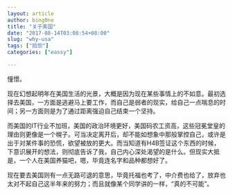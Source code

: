 ```yaml
---
layout: article
author: bing0ne
title: "关于美国"
date: "2017-08-14T03:08:54+08:00"
slug: "why-usa"
tags: ["抱怨"]
categories: ["eassy"]

---
```

憧憬。
<!--more-->

现在幻想起明年在美国生活的光景，大概是因为现在某些事情上的不如意。最初选择去美国，一方面是逃避马上要工作，而自己是弱者的现实，给自己一点喘息的时间；另一方面则是为了通过距离强迫自己结束一个坚持。

而美国的IT行业不加班，美国的政治环境更好，美国码农工资高，这些冠冕堂皇的理由则更像是一个幌子。可当决定离开后，却不能如想象中那般掌控自己，或许是出于对某件事的恐慌，欲望被放的更大。而当知道有H4B签证这个东西的时候，下意识展开的想法，则彻底告诉了我，自己内心深处渴望的是什么。但现实大抵是，一个人在美国养猫吧，嗯，毕竟连名字和品种都想好了。

现在要去美国则有一点无路可退的意思，毕竟托福也考了，中介费也给了，放弃也太对不起自己这半年来的努力；而且就像某个同学讲的一样，“真的不可能”。

